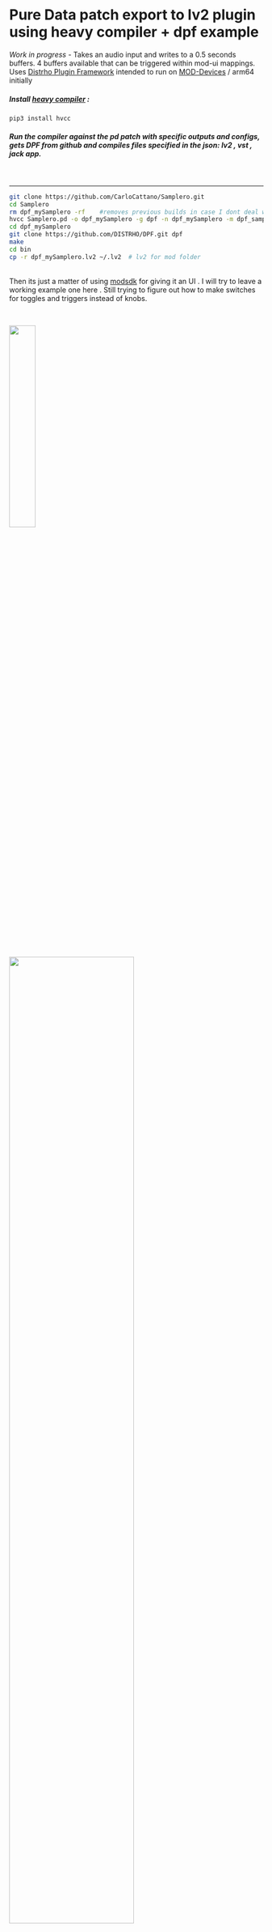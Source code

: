 # Pure Data patch export to lv2 plugin using heavy compiler + dpf example 
*Work in progress* -
Takes an audio input and writes to a 0.5 seconds buffers. 4 buffers available that can be triggered within mod-ui mappings. Uses [Distrho Plugin Framework](https://github.com/DISTRHO/DPF)
intended to run on [MOD-Devices](https://moddevices.com/) / arm64 initially 

##### Install [heavy compiler](https://github.com/Wasted-Audio/hvcc)  :

```zsh
pip3 install hvcc 
```

##### Run the compiler against the pd patch with specific outputs and configs, gets DPF from github and compiles files specified in the json: lv2 , vst , jack app.  
&nbsp; 
***
```zsh
git clone https://github.com/CarloCattano/Samplero.git
cd Samplero
rm dpf_mySamplero -rf    #removes previous builds in case I dont deal with gitignore well
hvcc Samplero.pd -o dpf_mySamplero -g dpf -n dpf_mySamplero -m dpf_samplero.json
cd dpf_mySamplero
git clone https://github.com/DISTRHO/DPF.git dpf
make
cd bin
cp -r dpf_mySamplero.lv2 ~/.lv2  # lv2 for mod folder
```
  
&nbsp;   
Then its just a matter of using [modsdk](https://github.com/moddevices/mod-sdk) for giving it an UI . I will try to leave a working example one here . Still trying to figure out how to make switches for toggles and triggers instead of knobs.

&nbsp; 

<a href="url"><img src="https://user-images.githubusercontent.com/17380530/137717628-b09fd3c5-1847-4442-bcae-466a013dd527.png" align="left" height="32%" width="32%" ></a><a href="url">

<img src="https://user-images.githubusercontent.com/17380530/137720612-5b304b86-2700-4085-9603-d12467353aae.png" align="center" height="70%" width="70%"></a>
 

Note that the given plugins in the samplero/dpf_mySamplero/bin/ are built with an arm64/aarch64 GNU/Linux, and its recommended to remove the dpf_mySamplero folder and build on your own machine.

To do's :
- Test creating an mk file to cross-compile on mod-hardware using [mod plugin builder](https://github.com/moddevices/mod-plugin-builder)
- Midi input mappings 
- Default pitch value to match original recorded pitch at middle position or 0 position
- Add hanning for amplitude smoothing 
- Variable length record memory
- overdub ? 
- Fix click on buffer end while recording 

&nbsp; 

## DEMO VIDEO:
[![Watch the video](https://user-images.githubusercontent.com/17380530/137725252-57d0d03c-36a7-4a89-9b67-9af832fe1432.png)](https://www.youtube.com/watch?v=etJSJoM5gzQ)

